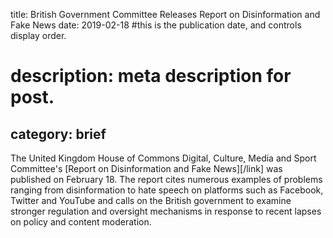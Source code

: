 title: British Government Committee Releases Report on Disinformation and Fake News
date: 2019-02-18 #this is the publication date, and controls display order.

# description: meta description for post.

category: brief
---

The United Kingdom House of Commons Digital, Culture, Media and Sport Committee's [Report on Disinformation and Fake News][/link] was published on February 18. The report cites numerous examples of problems ranging from disinformation to hate speech on platforms such as Facebook, Twitter and YouTube and calls on the British government to examine stronger regulation and oversight mechanisms in response to recent lapses on policy and content moderation.

[link]: https://www.parliament.uk/business/committees/committees-a-z/commons-select/digital-culture-media-and-sport-committee/news/fake-news-report-published-17-19/
